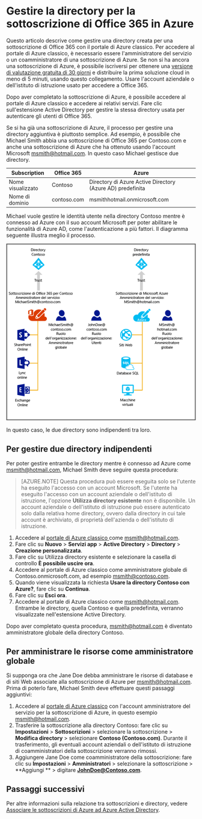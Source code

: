 <properties
   pageTitle="Gestire la directory per la sottoscrizione di Office 365 in Azure | Microsoft Azure"
   description="Informazioni su come gestire la directory di una sottoscrizione di Office 365 con Azure Active Directory e il portale di Azure classico"
   services="active-directory"
   documentationCenter=""
   authors="curtand"
   manager="femila"
   editor=""/>

<tags
   ms.service="active-directory"
   ms.devlang="na"
   ms.topic="get-started-article"
   ms.tgt_pltfrm="na"
   ms.workload="identity"
   ms.date="08/23/2016"
   ms.author="curtand"/>

# Gestire la directory per la sottoscrizione di Office 365 in Azure

Questo articolo descrive come gestire una directory creata per una sottoscrizione di Office 365 con il portale di Azure classico. Per accedere al portale di Azure classico, è necessario essere l'amministratore del servizio o un coamministratore di una sottoscrizione di Azure. Se non si ha ancora una sottoscrizione di Azure, è possibile iscriversi per ottenere una [versione di valutazione gratuita di 30 giorni](https://azure.microsoft.com/trial/get-started-active-directory/) e distribuire la prima soluzione cloud in meno di 5 minuti, usando questo collegamento. Usare l'account aziendale o dell'istituto di istruzione usato per accedere a Office 365.

Dopo aver completato la sottoscrizione di Azure, è possibile accedere al portale di Azure classico e accedere ai relativi servizi. Fare clic sull'estensione Active Directory per gestire la stessa directory usata per autenticare gli utenti di Office 365.

Se si ha già una sottoscrizione di Azure, il processo per gestire una directory aggiuntiva è piuttosto semplice. Ad esempio, è possibile che Michael Smith abbia una sottoscrizione di Office 365 per Contoso.com e anche una sottoscrizione di Azure che ha ottenuto usando l'account Microsoft msmith@hotmail.com. In questo caso Michael gestisce due directory.

 Subscription | Office 365 | Azure
  -------------- | ------------- | -------------------------------
 Nome visualizzato | Contoso | Directory di Azure Active Directory (Azure AD) predefinita
 Nome di dominio | contoso.com | msmithhotmail.onmicrosoft.com

Michael vuole gestire le identità utente nella directory Contoso mentre è connesso ad Azure con il suo account Microsoft per poter abilitare le funzionalità di Azure AD, come l'autenticazione a più fattori. Il diagramma seguente illustra meglio il processo.

![Diagramma per gestire due directory indipendenti](./media/active-directory-manage-o365-subscription/AAD_O365_03.png)

In questo caso, le due directory sono indipendenti tra loro.

## Per gestire due directory indipendenti
Per poter gestire entrambe le directory mentre è connesso ad Azure come msmith@hotmail.com, Michael Smith deve seguire questa procedura:

> [AZURE.NOTE]
Questa procedura può essere eseguita solo se l'utente ha eseguito l'accesso con un account Microsoft. Se l'utente ha eseguito l'accesso con un account aziendale o dell'istituto di istruzione, l'opzione **Utilizza directory esistente** non è disponibile. Un account aziendale o dell'istituto di istruzione può essere autenticato solo dalla relativa home directory, ovvero dalla directory in cui tale account è archiviato, di proprietà dell'azienda o dell'istituto di istruzione.

1.	Accedere al [portale di Azure classico ](https://manage.windowsazure.com) come msmith@hotmail.com.
2.	Fare clic su **Nuovo** > **Servizi app** > **Active Directory** > **Directory** > **Creazione personalizzata**.
3.	Fare clic su Utilizza directory esistente e selezionare la casella di controllo **È possibile uscire ora**.
4.	Accedere al portale di Azure classico come amministratore globale di Contoso.onmicrosoft.com, ad esempio msmith@contoso.com.
5.	Quando viene visualizzata la richiesta **Usare la directory Contoso con Azure?**, fare clic su **Continua**.
6.	Fare clic su **Esci ora**.
7.	Accedere al portale di Azure classico come msmith@hotmail.com. Entrambe le directory, quella Contoso e quella predefinita, verranno visualizzate nell'estensione Active Directory.

Dopo aver completato questa procedura, msmith@hotmail.com è diventato amministratore globale della directory Contoso.

## Per amministrare le risorse come amministratore globale
Si supponga ora che Jane Doe debba amministrare le risorse di database e di siti Web associate alla sottoscrizione di Azure per msmith@hotmail.com. Prima di poterlo fare, Michael Smith deve effettuare questi passaggi aggiuntivi:

1.	Accedere al [portale di Azure classico](https://manage.windowsazure.com) con l'account amministratore del servizio per la sottoscrizione di Azure, in questo esempio msmith@hotmail.com.
2.	Trasferire la sottoscrizione alla directory Contoso: fare clic su **Impostazioni** > **Sottoscrizioni** > selezionare la sottoscrizione > **Modifica directory** > selezionare **Contoso (Contoso.com)**. Durante il trasferimento, gli eventuali account aziendali o dell'istituto di istruzione di coamministratori della sottoscrizione verranno rimossi.
3.	Aggiungere Jane Doe come coamministratore della sottoscrizione: fare clic su **Impostazioni** > **Amministratori** > selezionare la sottoscrizione > **Aggiungi ** > digitare **JohnDoe@Contoso.com**.

## Passaggi successivi
Per altre informazioni sulla relazione tra sottoscrizioni e directory, vedere [Associare le sottoscrizioni di Azure ad Azure Active Directory](active-directory-how-subscriptions-associated-directory.md).

<!---HONumber=AcomDC_0824_2016-->